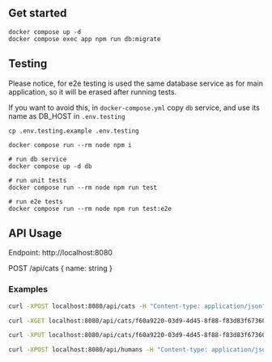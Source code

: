 ## Get started 

```
docker compose up -d
docker compose exec app npm run db:migrate
```

## Testing 

Please notice, for e2e testing is used the same database service as for main application,
so it will be erased after running tests.

If you want to avoid this, in `docker-compose.yml` copy `db` service, and use its name as DB_HOST in `.env.testing`

```
cp .env.testing.example .env.testing

docker compose run --rm node npm i

# run db service
docker compose up -d db

# run unit tests
docker compose run --rm node npm run test

# run e2e tests
docker compose run --rm node npm run test:e2e
```

## API Usage

Endpoint: http://localhost:8080

POST /api/cats
{
    name: string
}

### Examples

```bash
curl -XPOST localhost:8080/api/cats -H "Content-type: application/json" -d '{ "name": "puffy" }'

curl -XGET localhost:8080/api/cats/f60a9220-03d9-4d45-8f88-f83d83f67360

curl -XPUT localhost:8080/api/cats/f60a9220-03d9-4d45-8f88-f83d83f67360/owner -H "Content-type: application/json" -d '{ "human": "76f26679-4e74-469f-bf67-ad1e434cb517" }'

curl -XPOST localhost:8080/api/humans -H "Content-type: application/json" -d '{ "name": "nazar", "address": { "city": "Lviv", "street": "Chornovola", "home": "24" } }'

```

